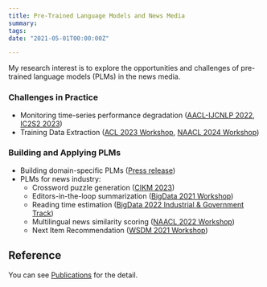 ```yaml
---
title: Pre-Trained Language Models and News Media
summary:
tags:
date: "2021-05-01T00:00:00Z"

---
```


My research interest is to explore the opportunities and challenges of pre-trained language models (PLMs) in the news media.

### Challenges in Practice

- Monitoring time-series performance degradation ([AACL-IJCNLP 2022](https://aclanthology.org/2022.aacl-main.17/), [IC2S2 2023](https://upura.github.io/pdf/ic2s2_2023_semantic_shift.pdf))
- Training Data Extraction ([ACL 2023 Workshop](https://aclanthology.org/2023.trustnlp-1.23/), [NAACL 2024 Workshop](https://arxiv.org/abs/2404.17143))

### Building and Applying PLMs

- Building domain-specific PLMs ([Press release](https://www.nikkei.co.jp/nikkeiinfo/en/news/press/release_en_20240424_01.pdf))
- PLMs for news industry:
    - Crossword puzzle generation ([CIKM 2023](https://dl.acm.org/doi/10.1145/3583780.3615151))
    - Editors-in-the-loop summarization ([BigData 2021 Workshop](https://ieeexplore.ieee.org/document/9671300))
    - Reading time estimation ([BigData 2022 Industrial & Government Track](https://ieeexplore.ieee.org/document/10020618))
    - Multilingual news similarity scoring ([NAACL 2022 Workshop](https://aclanthology.org/2022.semeval-1.171/))
    - Next Item Recommendation ([WSDM 2021 Workshop](https://ceur-ws.org/Vol-2855/challenge_short_7.pdf))

## Reference

You can see [Publications](https://upura.github.io/projects/publications/) for the detail.

